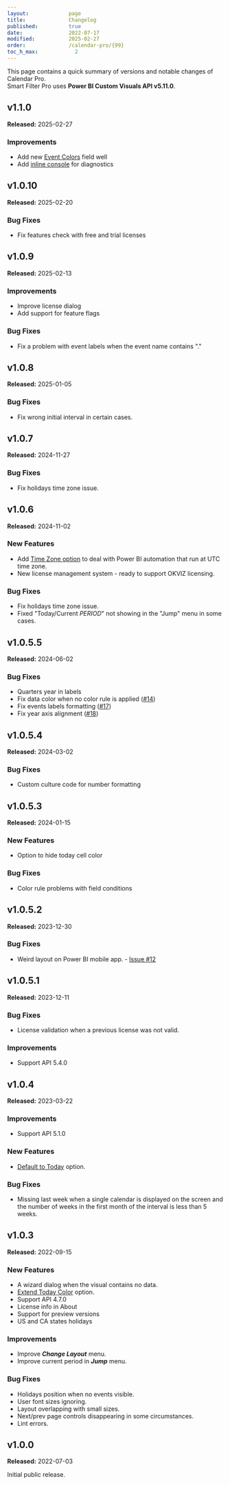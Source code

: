 ```yaml
---
layout:             page
title:              Changelog
published:          true
date:               2022-07-17
modified:           2025-02-27
order:              /calendar-pro/{99}
toc_h_max:            2
---
```

This page contains a quick summary of versions and notable changes of Calendar Pro.  
Smart Filter Pro uses **Power BI Custom Visuals API v5.11.0**.

## v1.1.0
**Released:** 2025-02-27

### Improvements
- Add new [Event Colors](./fields/event-colors.md) field well
- Add [inline console](./options/about/index.md#inline-console) for diagnostics

## v1.0.10
**Released:** 2025-02-20

### Bug Fixes
- Fix features check with free and trial licenses

## v1.0.9
**Released:** 2025-02-13

### Improvements
- Improve license dialog
- Add support for feature flags

### Bug Fixes
- Fix a problem with event labels when the event name contains "."

## v1.0.8
**Released:** 2025-01-05

### Bug Fixes
- Fix wrong initial interval in certain cases.

## v1.0.7
**Released:** 2024-11-27

### Bug Fixes
- Fix holidays time zone issue.

## v1.0.6
**Released:** 2024-11-02

### New Features
- Add [Time Zone option](options/calendar/timezone.md) to deal with Power BI automation that run at UTC time zone.
- New license management system - ready to support OKVIZ licensing.

### Bug Fixes
- Fix holidays time zone issue.
- Fixed "Today/Current *PERIOD*" not showing in the "Jump" menu in some cases.

## v1.0.5.5
**Released:** 2024-06-02

### Bug Fixes
- Quarters year in labels
- Fix data color when no color rule is applied ([#14](https://github.com/okviz/calendar-pro-issues/issues/14))
- Fix events labels formatting ([#17](https://github.com/okviz/calendar-pro-issues/issues/17))
- Fix year axis alignment ([#18](https://github.com/okviz/calendar-pro-issues/issues/18))

## v1.0.5.4
**Released:** 2024-03-02

### Bug Fixes
- Custom culture code for number formatting

## v1.0.5.3
**Released:** 2024-01-15

### New Features
- Option to hide today cell color

### Bug Fixes
- Color rule problems with field conditions

## v1.0.5.2
**Released:** 2023-12-30

### Bug Fixes
- Weird layout on Power BI mobile app. - [Issue #12](https://github.com/okviz/calendar-pro-issues/issues/12)

## v1.0.5.1
**Released:** 2023-12-11

### Bug Fixes
- License validation when a previous license was not valid.

### Improvements
- Support API 5.4.0

## v1.0.4
**Released:** 2023-03-22

### Improvements
- Support API 5.1.0

### New Features
- [Default to Today](options/calendar/default-today.md) option.

### Bug Fixes
- Missing last week when a single calendar is displayed on the screen and the number of weeks in the first month of the interval is less than 5 weeks.

## v1.0.3
**Released:** 2022-09-15

### New Features
- A wizard dialog when the visual contains no data.
- [Extend Today Color](options/cells/extend-today-color.md) option.
- Support API 4.7.0
- License info in About
- Support for preview versions
- US and CA states holidays

### Improvements
- Improve ***Change Layout*** menu.
- Improve current period in ***Jump*** menu.

### Bug Fixes
- Holidays position when no events visible.
- User font sizes ignoring.
- Layout overlapping with small sizes.
- Next/prev page controls disappearing in some circumstances.
- Lint errors.

## v1.0.0
**Released:** 2022-07-03

Initial public release.